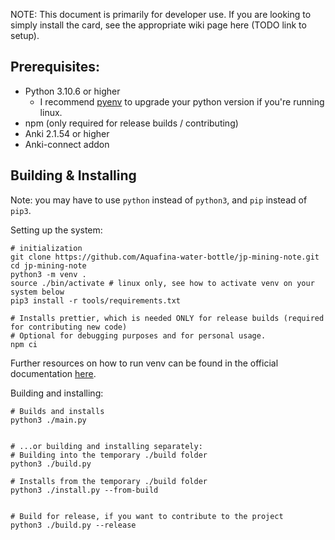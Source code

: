 NOTE: This document is primarily for developer use.
If you are looking to simply install the card, see the appropriate
wiki page here (TODO link to setup).


## Prerequisites:
- Python 3.10.6 or higher
    - I recommend [pyenv](https://github.com/pyenv/pyenv) to upgrade your python version if you're running linux.
- npm (only required for release builds / contributing)
- Anki 2.1.54 or higher
- Anki-connect addon

## Building & Installing

Note: you may have to use `python` instead of `python3`, and `pip` instead of `pip3`.

Setting up the system:
```
# initialization
git clone https://github.com/Aquafina-water-bottle/jp-mining-note.git
cd jp-mining-note
python3 -m venv .
source ./bin/activate # linux only, see how to activate venv on your system below
pip3 install -r tools/requirements.txt

# Installs prettier, which is needed ONLY for release builds (required for contributing new code)
# Optional for debugging purposes and for personal usage.
npm ci
```

Further resources on how to run venv can be found in the official documentation
[here](https://docs.python.org/3/library/venv.html).



Building and installing:
```
# Builds and installs
python3 ./main.py


# ...or building and installing separately:
# Building into the temporary ./build folder
python3 ./build.py

# Installs from the temporary ./build folder
python3 ./install.py --from-build


# Build for release, if you want to contribute to the project
python3 ./build.py --release
```

